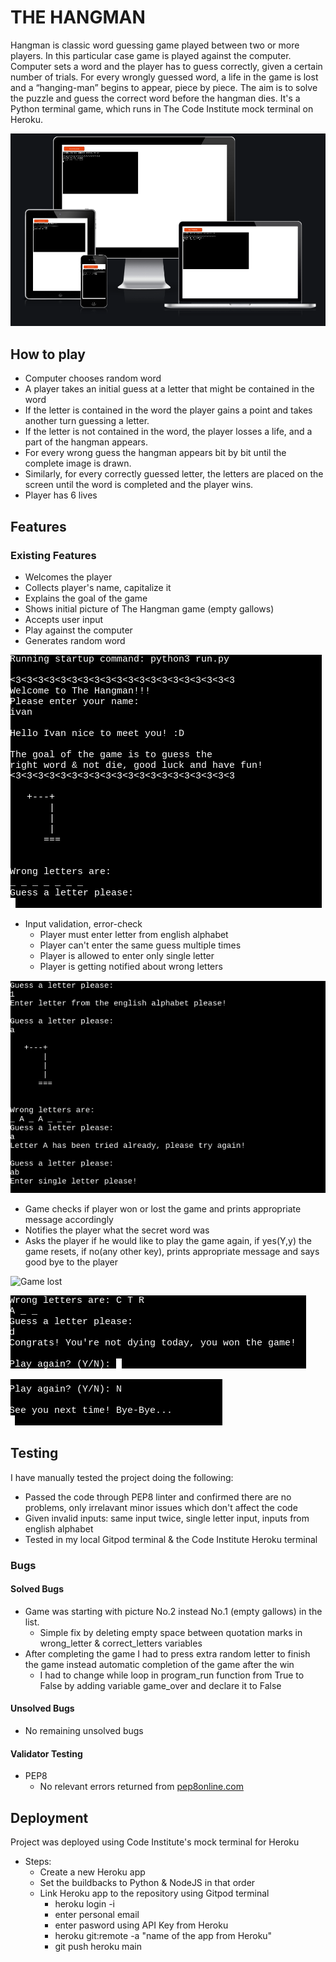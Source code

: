 # THE HANGMAN

Hangman is classic word guessing game played between two or more players. In this particular case game is played against the computer. Computer sets a word and the player has to guess correctly, given a certain number of trials. For every wrongly guessed word, a life in the game is lost and a “hanging-man” begins to appear, piece by piece. The aim is to solve the puzzle and guess the correct word before the hangman dies. It's a Python terminal game, which runs in The Code Institute mock terminal on Heroku.

![Responsivness](/images-readme.md/am-i-responsive-doc.png)

## How to play

- Computer chooses random word
- A player takes an initial guess at a letter that might be contained in the word
- If the letter is contained in the word the player gains a point and takes another turn guessing a letter.
- If the letter is not contained in the word, the player losses a life, and a part of the hangman appears.
- For every wrong guess the hangman appears bit by bit until the complete image is drawn.
- Similarly, for every correctly guessed letter, the letters are placed on the screen until the word is completed and the player wins.
- Player has 6 lives

## Features

### Existing Features

- Welcomes the player
- Collects player's name, capitalize it
- Explains the goal of the game
- Shows initial picture of The Hangman game (empty gallows)
- Accepts user input
- Play against the computer
- Generates random word

![Welcome](/images-readme.md/welcome-player-doc.png)

- Input validation, error-check
  - Player must enter letter from english alphabet
  - Player can't enter the same guess multiple times
  - Player is allowed to enter only single letter
  - Player is getting notified about wrong letters

![Input validation](/images-readme.md/input-validation-error-check-doc.png)

- Game checks if player won or lost the game and prints appropriate message accordingly
- Notifies the player what the secret word was
- Asks the player if he would like to play the game again, if yes(Y,y) the game resets, if no(any other key), prints appropriate message and says good bye to the player

![Game lost](/images-readme.md/won-lost-game-doc.png)

![Game won](/images-readme.md/game-won-doc.png)

![Play again](/images-readme.md/play-again-doc.png)

## Testing

I have manually tested the project doing the following:
- Passed the code through PEP8 linter and confirmed there are no problems, only irrelavant minor issues which don't affect the code
- Given invalid inputs: same input twice, single letter input, inputs from english alphabet
- Tested in my local Gitpod terminal & the Code Institute Heroku terminal

### Bugs

#### Solved Bugs

- Game was starting with picture No.2 instead No.1 (empty gallows) in the list. 
  - Simple fix by deleting empty space between quotation marks in wrong_letter & correct_letters variables
- After completing the game I had to press extra random letter to finish the game instead automatic completion of the game after the win
  - I had to change while loop in program_run function from True to False by adding variable game_over and declare it to False

#### Unsolved Bugs

- No remaining unsolved bugs

#### Validator Testing

- PEP8
  - No relevant errors returned from [pep8online.com](http://pep8online.com/)

## Deployment
Project was deployed using Code Institute's mock terminal for Heroku

- Steps:
  - Create a new Heroku app
  - Set the buildbacks to Python & NodeJS in that order
  - Link Heroku app to the repository using Gitpod terminal
    - heroku login -i
    - enter personal email
    - enter pasword using API Key from Heroku
    - heroku git:remote -a "name of the app from Heroku"
    - git push heroku main